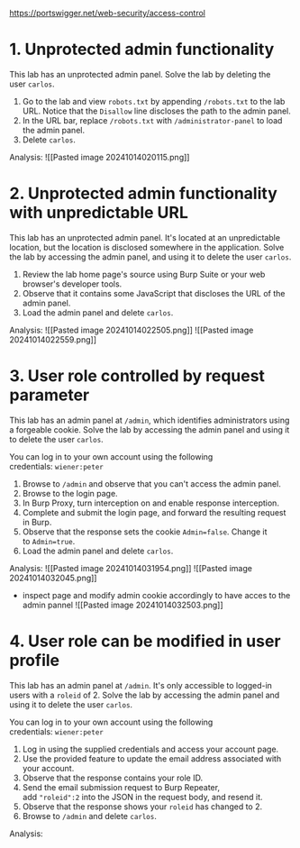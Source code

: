 https://portswigger.net/web-security/access-control
# 1. Unprotected admin functionality
This lab has an unprotected admin panel. Solve the lab by deleting the user `carlos`.

1. Go to the lab and view `robots.txt` by appending `/robots.txt` to the lab URL. Notice that the `Disallow` line discloses the path to the admin panel.
2. In the URL bar, replace `/robots.txt` with `/administrator-panel` to load the admin panel.
3. Delete `carlos`.

Analysis:
![[Pasted image 20241014020115.png]]

# 2. Unprotected admin functionality with unpredictable URL
This lab has an unprotected admin panel. It's located at an unpredictable location, but the location is disclosed somewhere in the application.
Solve the lab by accessing the admin panel, and using it to delete the user `carlos`.

1. Review the lab home page's source using Burp Suite or your web browser's developer tools.
2. Observe that it contains some JavaScript that discloses the URL of the admin panel.
3. Load the admin panel and delete `carlos`.

Analysis:
![[Pasted image 20241014022505.png]]
	![[Pasted image 20241014022559.png]]

# 3. User role controlled by request parameter
This lab has an admin panel at `/admin`, which identifies administrators using a forgeable cookie.
Solve the lab by accessing the admin panel and using it to delete the user `carlos`.

You can log in to your own account using the following credentials: `wiener:peter`

1. Browse to `/admin` and observe that you can't access the admin panel.
2. Browse to the login page.
3. In Burp Proxy, turn interception on and enable response interception.
4. Complete and submit the login page, and forward the resulting request in Burp.
5. Observe that the response sets the cookie `Admin=false`. Change it to `Admin=true`.
6. Load the admin panel and delete `carlos`.

Analysis:
![[Pasted image 20241014031954.png]]
	![[Pasted image 20241014032045.png]]

- inspect page and modify admin cookie accordingly to have acces to the admin pannel
	 ![[Pasted image 20241014032503.png]]

# 4. User role can be modified in user profile
This lab has an admin panel at `/admin`. It's only accessible to logged-in users with a `roleid` of 2.
Solve the lab by accessing the admin panel and using it to delete the user `carlos`.

You can log in to your own account using the following credentials: `wiener:peter`

1. Log in using the supplied credentials and access your account page.
2. Use the provided feature to update the email address associated with your account.
3. Observe that the response contains your role ID.
4. Send the email submission request to Burp Repeater, add `"roleid":2` into the JSON in the request body, and resend it.
5. Observe that the response shows your `roleid` has changed to 2.
6. Browse to `/admin` and delete `carlos`.

Analysis:
